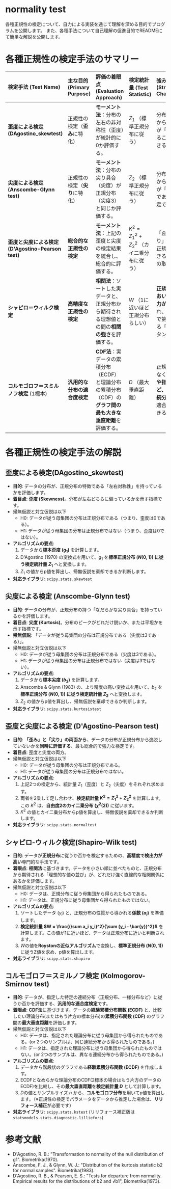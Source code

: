 # normality test
各種正規性の検定について、自力による実装を通じて理解を深める目的でプログラムを公開します。
また、各種手法について自己理解の促進目的でREADMEにて簡単な解説を公開します。

# 各種正規性の検定手法のサマリー
| 検定手法 (Test Name) | 主な目的 (Primary Purpose) | 評価の着眼点 (Evaluation Approach) | 検定統計量 (Test Statistic) | 強み・特徴 (Strengths / Characteristics) | 注意点・弱み (Weaknesses / Points to Note) |
| :--- | :--- | :--- | :--- | :--- | :--- |
| **歪度による検定(DAgostino_skewtest)** | 正規性の検定（**歪み**に特化） | **モーメント法**：分布の左右の非対称性（歪度）が統計的に0か評価する。 | $Z_1$ （標準正規分布に従う） | 分布が正規分布から外れる原因が「歪み」であることを特定できる。 | 尖度の異常は検出できない。 |
| **尖度による検定 (Anscombe-Glynn test)** | 正規性の検定（**尖り**に特化） | **モーメント法**：分布の尖り具合（尖度）が正規分布（尖度3）と同じか評価する。 | $Z_2$ （標準正規分布に従う） | 分布が正規分布から外れる原因が「尖り具合」であることを特定できる。 | 歪度の異常は検出できない。 |
| **歪度と尖度による検定 (D'Agostino-Pearson test)** | **総合的な正規性の検定** | **モーメント法**：上記の歪度と尖度の検定結果を統合し、総合的に評価する。 | $K^2 = Z_1^2 + Z_2^2$ （カイ二乗分布に従う） | 「歪み」と「尖り」の両面から正規性を評価できる、バランスの取れた手法。 | 専門の検定（シャピロ＝ウィルク）よりは検出力が若干劣ることがある。 |
| **シャピロ＝ウィルク検定** | **高精度な正規性の検定** | **相関法**：ソートした実データと、正規分布から期待される理想値との間の**相関の強さ**を評価する。 | $W$ （1に近いほど正規分布らしい） | **正規性の検定において最も検出力が高い**とされ、多くの場面で第一選択となる「ゴールドスタンダード」。 | 正規性専用であり、他の分布の検定には使えない。 |
| **コルモゴロフ＝スミルノフ検定** (1標本) | **汎用的な分布の適合度検定** | **CDF法**：実データの累積分布（ECDF）と理論分布の累積分布（CDF）の**グラフ間の最も大きな垂直距離**を評価する。  | $D$ （最大垂直距離） | 正規分布だけでなく、**一様分布や指数分布など、あらゆる連続分布**に対する適合度を検定できる。 | 正規性検定としての検出力はシャピロ＝ウィルクに劣る。パラメータをデータから推定するとリリフォース補正が必要。 |


# 各種正規性の検定手法の解説
## 歪度による検定(DAgostino_skewtest)
- **目的**: データの分布が、正規分布の特徴である「左右対称性」を持っているかを評価します。
- **着目点**: **歪度 (Skewness)**。分布が左右どちらに偏っているかを示す指標です。
- 帰無仮説と対立仮説は以下
  - H0: データが従う母集団の分布は正規分布である（つまり、歪度は0である）。
  - H1: データが従う母集団の分布は正規分布ではない（つまり、歪度は0ではない）。
 - **アルゴリズムの要点**:
    1.  データから**標本歪度 ($g_1$)** を計算します。
    2.  D'Agostino (1970) の変換式を用いて、$g_1$ を**標準正規分布 ($N(0,1)$) に従う検定統計量 $Z_1$** へと変換します。
    3.  $Z_1$ の値からp値を算出し、帰無仮説を棄却できるか判断します。
- **対応ライブラリ**: `scipy.stats.skewtest`



## 尖度による検定 (Anscombe-Glynn test)
- **目的**: データの分布が、正規分布の持つ「なだらかな尖り具合」を持っているかを評価します。
- **着目点**: **尖度 (Kurtosis)**。分布のピークがどれだけ鋭いか、または平坦かを示す指標です。
- **帰無仮説**: 「データが従う母集団の分布は正規分布である（尖度は3である）」。
- 帰無仮説と対立仮説は以下
  - H0: データが従う母集団の分布は正規分布である（尖度は3である）。
  - H1: データが従う母集団の分布は正規分布ではない（尖度は3ではない）。
- **アルゴリズムの要点**:
    1.  データから**標本尖度 ($b_2$)** を計算します。
    2.  Anscombe & Glynn (1983) の、より精度の高い変換式を用いて、$b_2$ を**標準正規分布 ($N(0,1)$) に従う検定統計量 $Z_2$** へと変換します。
    3.  $Z_2$ の値からp値を算出し、帰無仮説を棄却できるか判断します。
-   **対応ライブラリ**: `scipy.stats.kurtosistest`



## 歪度と尖度による検定 (D'Agostino-Pearson test)
- **目的**: **「歪み」と「尖り」の両面から**、データの分布が正規分布から逸脱していないかを**同時に評価する**、最も総合的で強力な検定です。
- **着目点**: 歪度と尖度の両方。
- 帰無仮説と対立仮説は以下
  - H0: データが従う母集団の分布は正規分布である。
  - H1: データが従う母集団の分布は正規分布ではない。
-   **アルゴリズムの要点**:
    1.  上記2つの検定から、統計量 $Z_1$（歪度）と $Z_2$（尖度）をそれぞれ求めます。
    2.  両者を2乗して足し合わせ、**検定統計量 $K^2 = Z_1^2 + Z_2^2$** を計算します。この $K^2$ は、**自由度2のカイ二乗分布 ($\chi^2(2)$)** に従います。
    3.  $K^2$ の値とカイ二乗分布からp値を算出し、帰無仮説を棄却できるか判断します。
- **対応ライブラリ**: `scipy.stats.normaltest`



## シャピロ-ウィルク検定(Shapiro-Wilk test)
- **目的**: データが**正規分布**に従うか否かを検定するための、**高精度で検出力が高い**専門的な手法です。
- **着眼点**: **相関法**に基づきます。データを小さい順に並べたものと、正規分布から期待される「理想的な値の並び」が、どれだけ強く直線的な相関関係にあるかを評価します。
- 帰無仮説と対立仮説は以下
  - H0: データは、正規分布に従う母集団から得られたものである。
  - H1: データは、正規分布に従う母集団から得られたものではない。
- **アルゴリズムの要点**:
  1.  ソートしたデータ ($y_i$) と、正規分布の性質から導かれる**係数 ($a_i$)** を準備します。
  2.  **検定統計量 $W = \frac{(\sum a_i y_i)^2}{\sum (y_i - \bar{y})^2}$** を計算します。この値が1に近いほど、データは正規分布に近いと判断されます。
  3.  $W$の値を**Roystonの近似アルゴリズム**で変換し、**標準正規分布 ($N(0,1)$)** に従うZ値を求め、p値を算出します。
- **対応ライブラリ**: `scipy.stats.shapiro`



## コルモゴロフ＝スミルノフ検定 (Kolmogorov-Smirnov test)
- **目的**: データが、指定した特定の連続分布（正規分布、一様分布など）に従うか否かを評価する、**汎用的な適合度検定**です。
- **着眼点**: **CDF法**に基づきます。データの**経験累積分布関数 (ECDF)** と、比較したい理論分布(またはもう片方の標本分布)の**累積分布関数 (CDF)** のグラフ間の**最大垂直距離**を評価します。
- 帰無仮説と対立仮説は以下
  - H0: データは、指定された理論分布に従う母集団から得られたものである。(or 2つのサンプルは、同じ連続分布から得られたものである。)
  - H1: データは、指定された理論分布に従う母集団から得られたものではない。(or 2つのサンプルは、異なる連続分布から得られたものである。)
- **アルゴリズムの要点**:
  1.  データから階段状のグラフである**経験累積分布関数 (ECDF)** を作成します。
  2.  ECDFとなめらかな理論分布のCDF(2標本の場合はもう片方のデータのECDF)を比較し、その**最大垂直距離**を**検定統計量 $D$** として計算します。
  3.  $D$の値とサンプルサイズ $n$ から、**コルモゴロフ分布**を用いてp値を算出します。（※正規性の検定でパラメータをデータから推定した場合は、**リリフォース補正**が必要です）
- **対応ライブラリ**: `scipy.stats.kstest` (リリフォース補正版は`statsmodels.stats.diagnostic.lilliefors`)



# 参考文献
- D'Agostino, R. B.: "Transformation to normality of the null distribution of g1". Biometrika(1970).
- Anscombe, F. J., & Glynn, W. J.: "Distribution of the kurtosis statistic b2 for normal samples". Biometrika(1983).
- D'Agostino, R. B., & Pearson, E. S.: "Tests for departure from normality. Empirical results for the distributions of b2 and √b1", Biometrika(1973).
